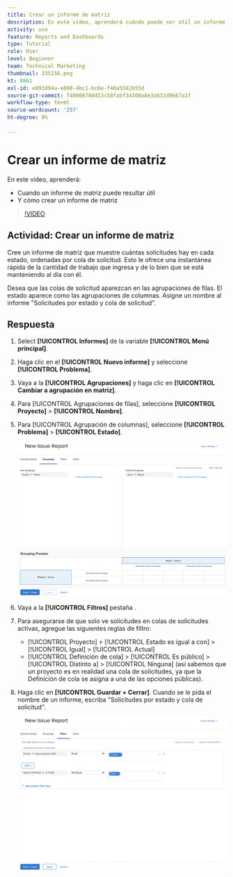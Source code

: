 ```yaml
---
title: Crear un informe de matriz
description: En este vídeo, aprenderá cuándo puede ser útil un informe de matriz y cómo crear un informe de matriz en [!DNL  Workfront].
activity: use
feature: Reports and Dashboards
type: Tutorial
role: User
level: Beginner
team: Technical Marketing
thumbnail: 335156.png
kt: 8861
exl-id: e893d94a-e808-4bc1-bc6e-f46a5582b55d
source-git-commit: f4000878d453c58fabf34308a8e3ab31d9667a1f
workflow-type: tm+mt
source-wordcount: '257'
ht-degree: 0%

---
```


# Crear un informe de matriz

En este vídeo, aprenderá:

* Cuando un informe de matriz puede resultar útil
* Y cómo crear un informe de matriz

>[!VIDEO](https://video.tv.adobe.com/v/335156/?quality=12)

## Actividad: Crear un informe de matriz

Cree un informe de matriz que muestre cuántas solicitudes hay en cada estado, ordenadas por cola de solicitud. Esto le ofrece una instantánea rápida de la cantidad de trabajo que ingresa y de lo bien que se está manteniendo al día con él.

Desea que las colas de solicitud aparezcan en las agrupaciones de filas. El estado aparece como las agrupaciones de columnas. Asigne un nombre al informe &quot;Solicitudes por estado y cola de solicitud&quot;.

## Respuesta

1. Select **[!UICONTROL Informes]** de la variable **[!UICONTROL Menú principal]**.
1. Haga clic en el **[!UICONTROL Nuevo informe]** y seleccione **[!UICONTROL Problema]**.
1. Vaya a la **[!UICONTROL Agrupaciones]** y haga clic en **[!UICONTROL Cambiar a agrupación en matriz]**.
1. Para [!UICONTROL Agrupaciones de filas], seleccione **[!UICONTROL Proyecto]** > **[!UICONTROL Nombre]**.
1. Para [!UICONTROL Agrupación de columnas], seleccione **[!UICONTROL Problema]** > **[!UICONTROL Estado]**.

   ![Una imagen de la pantalla para crear una nueva agrupación de informes de problemas](assets/matrix-report-groupings.png)

1. Vaya a la **[!UICONTROL Filtros]** pestaña .
1. Para asegurarse de que solo ve solicitudes en colas de solicitudes activas, agregue las siguientes reglas de filtro:

   * [!UICONTROL Proyecto] > [!UICONTROL Estado es igual a con] > [!UICONTROL Igual] > [!UICONTROL Actual]
   * [!UICONTROL Definición de cola] > [!UICONTROL Es público] > [!UICONTROL Distinto a] > [!UICONTROL Ninguna] (así sabemos que un proyecto es en realidad una cola de solicitudes, ya que la Definición de cola se asigna a una de las opciones públicas).

1. Haga clic en **[!UICONTROL Guardar + Cerrar]**. Cuando se le pida el nombre de un informe, escriba &quot;Solicitudes por estado y cola de solicitud&quot;.

   ![Imagen de la pantalla para crear un nuevo filtro de informe de problemas](assets/matrix-report-filters.png)
